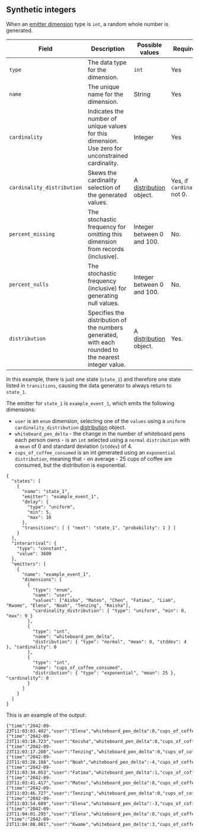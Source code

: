 ## Synthetic integers

When an [emitter dimension](./generator-emitters.md#dimensions) type is `int`, a random whole number is generated.

| Field | Description | Possible values | Required? | Default |
|---|---|---|---|---|
| `type` | The data type for the dimension. | `int` | Yes ||
| `name` | The unique name for the dimension. | String | Yes ||
| `cardinality` | Indicates the number of unique values for this dimension. Use zero for unconstrained cardinality. | Integer | Yes ||
| `cardinality_distribution` | Skews the cardinality selection of the generated values. | A [distribution](./distributions.md) object. | Yes, if `cardinality` not 0.||
| `percent_missing` | The stochastic frequency for omitting this dimension from records (inclusive). | Integer between 0 and 100. | No. | 0 |
| `percent_nulls` | The stochastic frequency (inclusive) for generating null values. | Integer between 0 and 100. | No. | 0 |
| `distribution` | Specifies the distribution of the numbers generated, with each rounded to the nearest integer value. | A [distribution](./distributions.md) object. | Yes. ||

In this example, there is just one state (`state_1`) and therefore one state listed in `transitions`, causing the data generator to always return to `state_1`.

The emitter for `state_1` is `example_event_1`, which emits the following dimensions:

* `user` is an `enum` dimension, selecting one of the `values` using a `uniform` `cardinality_distribution` [distribution](./distributions.md) object.
* `whiteboard_pen_delta` - the change in the number of whiteboard pens each person owns - is an `int` selected using a `normal` `distribution` with a `mean` of 0 and standard deviation (`stddev`) of 4.
* `cups_of_coffee_consumed` is an int generated using an `exponential` `distribution`, meaning that - on average - 25 cups of coffee are consumed, but the distribution is exponential.

```
{
  "states": [
    {
      "name": "state_1",
      "emitter": "example_event_1",
      "delay": {
        "type": "uniform",
        "min": 5,
        "max": 10
      },
      "transitions": [ { "next": "state_1", "probability": 1 } ]
    }
  ],
  "interarrival": {
    "type": "constant",
    "value": 3600
  },
  "emitters": [
    {
      "name": "example_event_1",
      "dimensions": [
        {
          "type": "enum",
          "name": "user",
          "values": ["Aisha", "Mateo", "Chen", "Fatima", "Liam", "Kwame", "Elena", "Noah", "Tenzing", "Keisha"],
          "cardinality_distribution": { "type": "uniform", "min": 0, "max": 9 }
        },
        {
          "type": "int",
          "name": "whiteboard_pen_delta",
          "distribution": { "type": "normal", "mean": 0, "stddev": 4 }, "cardinality": 0
        },
        {
          "type": "int",
          "name": "cups_of_coffee_consumed",
          "distribution": { "type": "exponential", "mean": 25 }, "cardinality": 0
        }
      ]
    }
  ]
}
```

This is an example of the output:

```
{"time":"2042-09-23T11:03:03.402","user":"Elena","whiteboard_pen_delta":0,"cups_of_coffee_consumed":7}
{"time":"2042-09-23T11:03:10.723","user":"Keisha","whiteboard_pen_delta":0,"cups_of_coffee_consumed":5}
{"time":"2042-09-23T11:03:17.208","user":"Tenzing","whiteboard_pen_delta":0,"cups_of_coffee_consumed":74}
{"time":"2042-09-23T11:03:28.188","user":"Noah","whiteboard_pen_delta":-4,"cups_of_coffee_consumed":0}
{"time":"2042-09-23T11:03:34.053","user":"Fatima","whiteboard_pen_delta":1,"cups_of_coffee_consumed":5}
{"time":"2042-09-23T11:03:41.417","user":"Mateo","whiteboard_pen_delta":0,"cups_of_coffee_consumed":8}
{"time":"2042-09-23T11:03:46.727","user":"Tenzing","whiteboard_pen_delta":0,"cups_of_coffee_consumed":77}
{"time":"2042-09-23T11:03:54.689","user":"Elena","whiteboard_pen_delta":-3,"cups_of_coffee_consumed":31}
{"time":"2042-09-23T11:04:01.295","user":"Elena","whiteboard_pen_delta":0,"cups_of_coffee_consumed":13}
{"time":"2042-09-23T11:04:08.081","user":"Kwame","whiteboard_pen_delta":3,"cups_of_coffee_consumed":21}
```